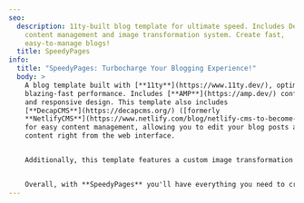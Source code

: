 ```yaml
---
seo:
  description: 11ty-built blog template for ultimate speed. Includes DecapCMS for
    content management and image transformation system. Create fast,
    easy-to-manage blogs!
  title: SpeedyPages
info:
  title: "SpeedyPages: Turbocharge Your Blogging Experience!"
  body: >
    A blog template built with [**11ty**](https://www.11ty.dev/), optimized for
    blazing-fast performance. Includes [**AMP**](https://amp.dev/) configuration
    and responsive design. This template also includes
    [**DecapCMS**](https://decapcms.org/) ([formerly
    **NetlifyCMS**](https://www.netlify.com/blog/netlify-cms-to-become-decap-cms/))
    for easy content management, allowing you to edit your blog posts and other
    content right from the web interface.


    Additionally, this template features a custom image transformation system using [**sharp**](https://sharp.pixelplumbing.com/). With this system, any images uploaded through **DecapCMS** will automatically be transformed into **multiple sizes and formats** to optimize page load times and improve overall performance.


    Overall, with **SpeedyPages** you'll have everything you need to create a custom blog that loads quickly, delivers an excellent user experience, and is easy to manage and maintain.
---
```

